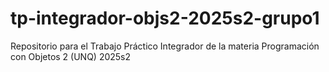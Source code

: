 # tp-integrador-objs2-2025s2-grupo1
Repositorio para el Trabajo Práctico Integrador de la materia Programación con Objetos 2 (UNQ) 2025s2 
